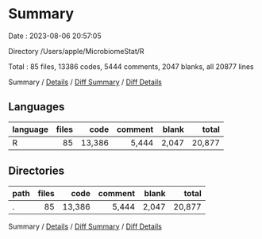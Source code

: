 # Summary

Date : 2023-08-06 20:57:05

Directory /Users/apple/MicrobiomeStat/R

Total : 85 files,  13386 codes, 5444 comments, 2047 blanks, all 20877 lines

Summary / [Details](details.md) / [Diff Summary](diff.md) / [Diff Details](diff-details.md)

## Languages
| language | files | code | comment | blank | total |
| :--- | ---: | ---: | ---: | ---: | ---: |
| R | 85 | 13,386 | 5,444 | 2,047 | 20,877 |

## Directories
| path | files | code | comment | blank | total |
| :--- | ---: | ---: | ---: | ---: | ---: |
| . | 85 | 13,386 | 5,444 | 2,047 | 20,877 |

Summary / [Details](details.md) / [Diff Summary](diff.md) / [Diff Details](diff-details.md)